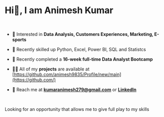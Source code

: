 # Hi👋, I am Animesh Kumar
<br>


- 👀 Interested in **Data Analysis, Customers Experiences, Marketing, E-sports**
 
- 📝 Recently skilled up Python, Excel, Power BI, SQL and Statistcs 

- 🌱 Recently completed a **16-week full-time Data Analyst Bootcamp**

- 👨‍💻 All of my **projects** are available at [https://github.com/animesh9835/Profile/new/main](https://github.com/)

- 💬 Reach me at **kumaranimesh279@gmail.com** or **[LinkedIn](https://www.linkedin.com/in/animesh-kumar-740963153/)**

<br>


Looking for an opportunity that allows me to give full play to my skills
<br>
<br>


<!---
animesh9835/Profile is a ✨ special ✨ repository because its `README.md` (this file) appears on your GitHub profile.
You can click the Preview link to take a look at your changes.
--->
<br>

<!---![Anurag's GitHub stats](https://github-readme-stats.vercel.app/api?username=srjrahul&show_icons=true)--->
